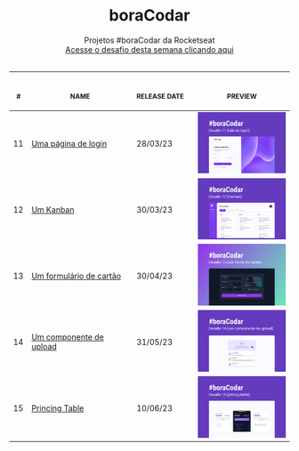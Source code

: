 **<h1 align="center">boraCodar**</h1>
<p align="center">
    Projetos #boraCodar da Rocketseat <br>
    <a href="https://boracodar.dev">Acesse o desafio desta semana clicando aqui</a><br>
    <br><table>
    <thead>
        <tr>
            <th align="center">
                <img width="20" height="1"> 
                <p>
                    <small>#</small>
                </p>
            </th>
            <th align="center">
                <img width="300" height="1"> 
                <p> 
                    <small>
                        NAME
                    </small>
                </p>
            </th>
            <th align="left">
                <img width="140" height="1">
                <p align="left"> 
                    <small>
                    RELEASE DATE
                    </small>
                </p>
            </th>
            <th align="center">
                <img width="201" height="1">
                <p align="center"> 
                    <small>
                    PREVIEW
                    </small>
                </p>
            </th>
        </tr>
    </thead>
    <tbody>
        <tr>
            <td>11</td>
            <td><a href="https://github.com/qustavoleite/bora-codar/tree/main/bora%20codar%20%2011">Uma página de login</a></td>
            <td>28/03/23</td>
            <td align="center" ><a href="11"><img width="300px" src="11/.github/preview.jpg" /></a></td>
        </tr>
        <tr>
            <td>12</td>
            <td><a href="https://github.com/qustavoleite/bora-codar/tree/main/bora%20codar%2012">Um Kanban</a></td>
            <td>30/03/23</td>
            <td align="center" ><a href="12"><img width="300px" src="12/.github/preview.jpg" /></a></td>
        </tr>
        <tr>
            <td>13</td>
            <td><a href="https://github.com/qustavoleite/bora-codar/tree/main/bora%20codar%2013">Um formulário de cartão</a></td>
            <td>30/04/23</td>
            <td align="center" ><a href="13"><img width="300px" src="13/.github/preview.jpg" /></a></td>
        </tr>
        <tr>
            <td>14</td>
            <td><a href="#">Um componente de upload</a></td>
            <td>31/05/23</td>
            <td align="center" ><a href="14"><img width="300px" src="14/.github/preview.jpg" /></a></td>
        </tr>
        <tr>
            <td>15</td>
            <td><a href="#">Princing Table</a></td>
            <td>10/06/23</td>
            <td align="center" ><a href="14"><img width="300px" src="15/.github/preview.jpg" /></a></td>
        </tr>
    </tbody>
</table></p>